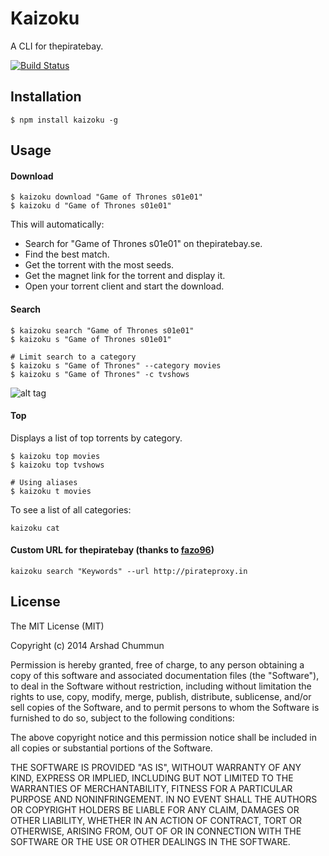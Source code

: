 Kaizoku
===
A CLI for thepiratebay.

[![Build Status](https://travis-ci.org/arshad/kaizoku.svg?branch=master)](https://travis-ci.org/arshad/kaizoku)

Installation
--------------

    $ npm install kaizoku -g

Usage
--------------

#### Download

    $ kaizoku download "Game of Thrones s01e01"
    $ kaizoku d "Game of Thrones s01e01"
    
This will automatically:

* Search for "Game of Thrones s01e01" on thepiratebay.se.
* Find the best match.
* Get the torrent with the most seeds.
* Get the magnet link for the torrent and display it.
* Open your torrent client and start the download.

#### Search

    $ kaizoku search "Game of Thrones s01e01"
    $ kaizoku s "Game of Thrones s01e01"

    # Limit search to a category
    $ kaizoku s "Game of Thrones" --category movies
    $ kaizoku s "Game of Thrones" -c tvshows
    
![alt tag](https://raw.githubusercontent.com/arshad/kaizoku/master/screenshot.png)

#### Top
Displays a list of top torrents by category.

    $ kaizoku top movies
    $ kaizoku top tvshows
    
    # Using aliases
    $ kaizoku t movies
    
To see a list of all categories:

    kaizoku cat

#### Custom URL for thepiratebay (thanks to [fazo96](https://github.com/fazo96))

    kaizoku search "Keywords" --url http://pirateproxy.in

License
--------------

The MIT License (MIT)

Copyright (c) 2014 Arshad Chummun

Permission is hereby granted, free of charge, to any person obtaining a copy
of this software and associated documentation files (the "Software"), to deal
in the Software without restriction, including without limitation the rights
to use, copy, modify, merge, publish, distribute, sublicense, and/or sell
copies of the Software, and to permit persons to whom the Software is
furnished to do so, subject to the following conditions:

The above copyright notice and this permission notice shall be included in all
copies or substantial portions of the Software.

THE SOFTWARE IS PROVIDED "AS IS", WITHOUT WARRANTY OF ANY KIND, EXPRESS OR
IMPLIED, INCLUDING BUT NOT LIMITED TO THE WARRANTIES OF MERCHANTABILITY,
FITNESS FOR A PARTICULAR PURPOSE AND NONINFRINGEMENT. IN NO EVENT SHALL THE
AUTHORS OR COPYRIGHT HOLDERS BE LIABLE FOR ANY CLAIM, DAMAGES OR OTHER
LIABILITY, WHETHER IN AN ACTION OF CONTRACT, TORT OR OTHERWISE, ARISING FROM,
OUT OF OR IN CONNECTION WITH THE SOFTWARE OR THE USE OR OTHER DEALINGS IN THE
SOFTWARE.

  
